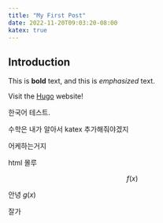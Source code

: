 ```yaml
---
title: "My First Post"
date: 2022-11-20T09:03:20-08:00
katex: true
---
```

## Introduction

This is **bold** text, and this is *emphasized* text.

Visit the [Hugo](https://gohugo.io) website!

한국어 테스트.

수학은 내가 알아서 katex 추가해줘야겠지

어케하는거지

html 몰루

$$f(x)$$

안녕 $g(x)$

잘가